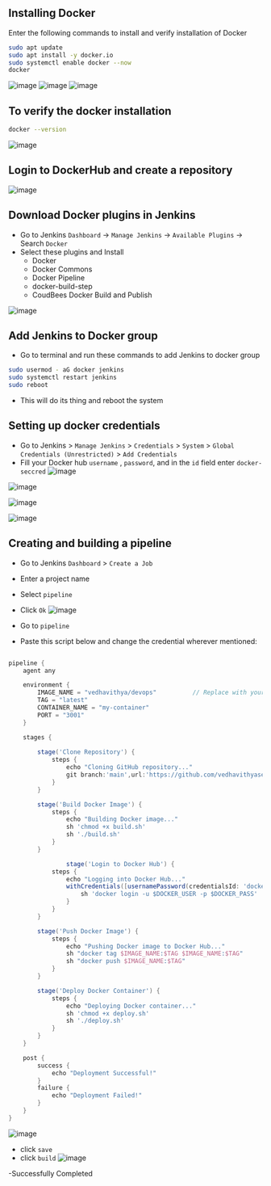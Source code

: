 ## Installing Docker 
Enter the following commands to install and verify installation of Docker
```bash
sudo apt update
sudo apt install -y docker.io
sudo systemctl enable docker --now
docker
```
![image](dock1.png)
![image](dock2.png)
![image](dock3.png)

## To verify the docker installation
```bash
docker --version
```

![image](dock4.png)
## Login to DockerHub and create a repository 
![image](dock5.png)
## Download Docker plugins in Jenkins
 - Go to Jenkins `Dashboard` -> `Manage Jenkins` -> `Available Plugins` -> Search `Docker`
 - Select these plugins and Install
    - Docker
    - Docker Commons
    - Docker Pipeline
    - docker-build-step
    - CoudBees Docker Build and Publish


![image](dock6.png)


## Add Jenkins to Docker group
 - Go to terminal and run these commands to add Jenkins to docker group
```bash
sudo usermod - aG docker jenkins
sudo systemctl restart jenkins
sudo reboot
```
- This will do its thing and reboot the system 

## Setting up docker credentials
 - Go to Jenkins > `Manage Jenkins` > `Credentials` > `System` > `Global Credentials (Unrestricted)` > `Add Credentials`
 -  Fill your Docker hub `username` , `password`, and in the `id` field enter `docker-seccred`
![image](dock9.png)

![image](dock10.png)

![image](dock11.png)

![image](dock12.png)


## Creating and building a pipeline

 - Go to Jenkins `Dashboard` > `Create a Job`



 - Enter a project name 
 - Select `pipeline`
 - Click `Ok`
![image](dock7.png)

 - Go to `pipeline`
 - Paste this script below and change the credential wherever mentioned:
```groovy

pipeline {
    agent any

    environment {
        IMAGE_NAME = "vedhavithya/devops"          // Replace with your Docker Hub username and image name
        TAG = "latest"
        CONTAINER_NAME = "my-container"
        PORT = "3001"
    }

    stages {
        
        stage('Clone Repository') {
            steps {
                echo "Cloning GitHub repository..."
                git branch:'main',url:'https://github.com/vedhavithyaseenivasan/New_docker_push.git'  // Replace with your repo URL
            }
        }

        stage('Build Docker Image') {
            steps {
                echo "Building Docker image..."
                sh 'chmod +x build.sh'
                sh './build.sh'
            }
        }

                stage('Login to Docker Hub') {
            steps {
                echo "Logging into Docker Hub..."
                withCredentials([usernamePassword(credentialsId: 'docker-hub-creds', usernameVariable: 'DOCKER_USER', passwordVariable: 'DOCKER_PASS')]) {
                    sh 'docker login -u $DOCKER_USER -p $DOCKER_PASS'
                }
            }
        }

        stage('Push Docker Image') {
            steps {
                echo "Pushing Docker image to Docker Hub..."
                sh "docker tag $IMAGE_NAME:$TAG $IMAGE_NAME:$TAG"
                sh "docker push $IMAGE_NAME:$TAG"
            }
        }

        stage('Deploy Docker Container') {
            steps {
                echo "Deploying Docker container..."
                sh 'chmod +x deploy.sh'
                sh './deploy.sh'
            }
        }
    }

    post {
        success {
            echo "Deployment Successful!"
        }
        failure {
            echo "Deployment Failed!"
        }
    }
}

```
 ![image](dock8.png)
 - click `save`
 - click `build`
![image](dock13.png)

 -Successfully Completed

 